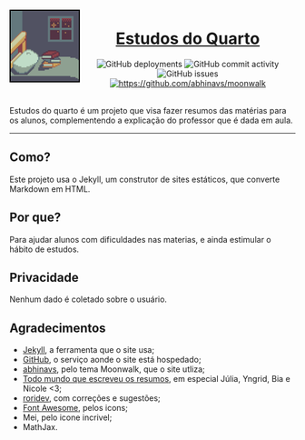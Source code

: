 <div align="center">
<h1>
<img src="./logo.png" height="128" align="left">
<br>
<a href="https://estudos.princessmortix.link">Estudos do Quarto</a> 
</h1>
<img alt="GitHub deployments" src="https://img.shields.io/github/deployments/princessmortix/estudos-do-quarto/github-pages?label=Estado&style=for-the-badge&logo=internetexplorer">
<img alt="GitHub commit activity" src="https://img.shields.io/github/commit-activity/w/princessmortix/estudos-do-quarto?label=atividade%20por%20semana&logo=git&style=for-the-badge">
<img alt="GitHub issues" src="https://img.shields.io/github/issues-raw/princessmortix/estudos-do-quarto?label=problemas&style=for-the-badge">
<a href="https://github.com/abhinavs/moonwalk"><img alt="https://github.com/abhinavs/moonwalk" src="https://img.shields.io/badge/tema-moonwalk-informational?style=for-the-badge&icon=jekyll"></a>
</div>
<br>

Estudos do quarto é um projeto que visa fazer resumos das matérias para os alunos, complementendo a explicação do professor que é dada em aula.

****

## Como?

Este projeto usa o Jekyll, um construtor de sites estáticos, que converte Markdown em HTML.

## Por que?

Para ajudar alunos com dificuldades nas materias, e ainda estimular o hábito de estudos.

## Privacidade

Nenhum dado é coletado sobre o usuário. 

## Agradecimentos

- [Jekyll](https://jekyllrb.com), a ferramenta que o site usa;
- [GitHub](../..), o serviço aonde o site está hospedado;
- [abhinavs](https://github.com/abhinavs), pelo tema Moonwalk, que o site utliza;
- [Todo mundo que escreveu os resumos](https://estudos.princessmortix.link/about), em especial Júlia, Yngrid, Bia e Nicole <3;
- [roridev](https://github.com/roridev), com correções e sugestões;
- [Font Awesome](https://fontawesome), pelos icons;
- Mei, pelo icone incrivel;
- MathJax.
